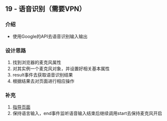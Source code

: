 ## 19 - 语音识别（需要VPN）

### 介绍

- 使用Google的API去语音识别输入输出

### 设计思路

1. 找到浏览器的麦克风属性
2. 对其实例一个麦克风对象，并设置好相关基本属性
3. result事件去获取语音识别结果
4. 根据结果去对页面进行相应操作

### 补充

1. [指导页面](https://www.jianshu.com/p/e42638839475)
2. 保持语言输入，end事件监听语音输入结束后继续调用start去保持麦克风开启

